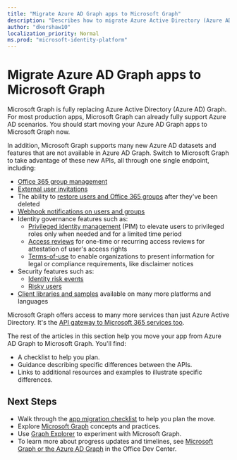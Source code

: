 ```yaml
---
title: "Migrate Azure AD Graph apps to Microsoft Graph"
description: "Describes how to migrate Azure Active Directory (Azure AD) API apps to Microsoft Graph API."
author: "dkershaw10"
localization_priority: Normal
ms.prod: "microsoft-identity-platform"
---
```


# Migrate Azure AD Graph apps to Microsoft Graph

Microsoft Graph is fully replacing Azure Active Directory (Azure AD) Graph. For most production apps, Microsoft Graph can already fully support Azure AD scenarios. You should start moving your Azure AD Graph apps to Microsoft Graph now.

In addition, Microsoft Graph supports many new Azure AD datasets and features that are not available in Azure AD Graph. Switch to Microsoft Graph to take advantage of these new APIs, all through one single endpoint, including:

- [Office 365 group management](/graph/office365-groups-concept-overview)
- [External user invitations](/graph/api/resources/invitation?view=graph-rest-1.0)
- The ability to [restore users and Office 365 groups](/graph/api/resources/directory?view=graph-rest-1.0) after they've been deleted
- [Webhook notifications on users and groups](/graph/webhooks?toc=./ref/toc.json&view=graph-rest-1.0)
- Identity governance features such as:
  - [Privileged identity management](/graph/api/resources/privilegedidentitymanagement-root?view=graph-rest-beta) (PIM) to elevate users to privileged roles only when needed and for a limited time period
  - [Access reviews](/graph/api/resources/accessreviews-root?view=graph-rest-beta) for one-time or recurring access reviews for attestation of user's access rights
  - [Terms-of-use](/graph/api/resources/accessreviews-root?view=graph-rest-beta) to enable organizations to present information for legal or compliance requirements, like disclaimer notices
- Security features such as:
  - [Identity risk events](/graph/api/resources/identityriskevent?view=graph-rest-beta)
  - [Risky users](/graph/api/resources/riskyuser?view=graph-rest-beta)
- [Client libraries and samples](/graph/) available on many more platforms and languages

Microsoft Graph offers access to many more services than just Azure Active Directory. It's the [API gateway to Microsoft 365 services too](/graph/).

The rest of the articles in this section help you move your app from Azure AD Graph to Microsoft Graph. You'll find:

- A checklist to help you plan.
- Guidance describing specific differences between the APIs.
- Links to additional resources and examples to illustrate specific differences.

## Next Steps

- Walk through the [app migration checklist](migrate-azure-ad-graph-planning-checklist.md) to help you plan the move.
- Explore [Microsoft Graph](/graph/overview) concepts and practices.
- Use [Graph Explorer](https://aka.ms/ge) to experiment with Microsoft Graph.
- To learn more about progress updates and timelines, see [Microsoft Graph or the Azure AD Graph](https://dev.office.com/blogs/microsoft-graph-or-azure-ad-graph) in the Office Dev Center.
